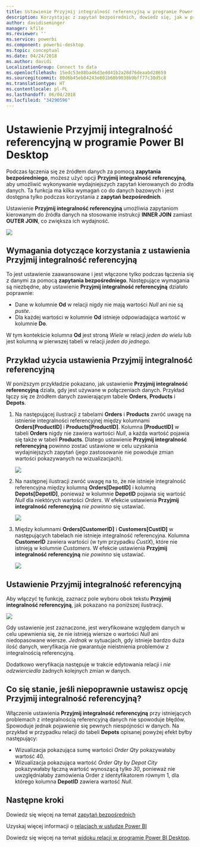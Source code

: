 ```yaml
---
title: Ustawienie Przyjmij integralność referencyjną w programie Power BI Desktop
description: Korzystając z zapytań bezpośrednich, dowiedz się, jak w programie Power BI Desktop przyjmować integralność referencyjną
author: davidiseminger
manager: kfile
ms.reviewer: ''
ms.service: powerbi
ms.component: powerbi-desktop
ms.topic: conceptual
ms.date: 04/24/2018
ms.author: davidi
LocalizationGroup: Connect to data
ms.openlocfilehash: 15edc53e88ba46d3edd41b2a28d76deaabd28659
ms.sourcegitcommit: 80d6b45eb84243e801b60b9038b9bff77c30d5c8
ms.translationtype: HT
ms.contentlocale: pl-PL
ms.lasthandoff: 06/04/2018
ms.locfileid: "34290596"
---
```

# <a name="assume-referential-integrity-settings-in-power-bi-desktop"></a>Ustawienie Przyjmij integralność referencyjną w programie Power BI Desktop
Podczas łączenia się ze źródłem danych za pomocą **zapytania bezpośredniego**, możesz użyć opcji **Przyjmij integralność referencyjną**, aby umożliwić wykonywanie wydajniejszych zapytań kierowanych do źródła danych. Ta funkcja ma kilka wymagań co do danych bazowych i jest dostępna tylko podczas korzystania z **zapytań bezpośrednich**.

Ustawienie **Przyjmij integralność referencyjną** umożliwia zapytaniom kierowanym do źródła danych na stosowanie instrukcji **INNER JOIN** zamiast **OUTER JOIN**, co zwiększa ich wydajność.

![](media/desktop-assume-referential-integrity/assume-referential-integrity_1.png)

## <a name="requirements-for-using-assume-referential-integrity"></a>Wymagania dotyczące korzystania z ustawienia Przyjmij integralność referencyjną
To jest ustawienie zaawansowane i jest włączone tylko podczas łączenia się z danymi za pomocą **zapytania bezpośredniego**. Następujące wymagania są niezbędne, aby ustawienie **Przyjmij integralność referencyjną** działało poprawnie:

* Dane w kolumnie **Od** w relacji nigdy nie mają wartości *Null* ani nie są *puste*.
* Dla każdej wartości w kolumnie **Od** istnieje odpowiadająca wartość w kolumnie **Do**.

W tym kontekście kolumna **Od** jest stroną *Wiele* w relacji *jeden do wielu* lub jest kolumną w pierwszej tabeli w relacji *jeden do jednego*.

## <a name="example-of-using-assume-referential-integrity"></a>Przykład użycia ustawienia Przyjmij integralność referencyjną
W poniższym przykładzie pokazano, jak ustawienie **Przyjmij integralność referencyjną** działa, gdy jest używane w połączeniach danych. Przykład łączy się ze źródłem danych zawierającym tabele **Orders**, **Products** i **Depots**.

1. Na następującej ilustracji z tabelami **Orders** i **Products** zwróć uwagę na istnienie integralności referencyjnej między kolumnami **Orders[ProductID]** i **Products[ProductID]**. Kolumna **[ProductID]** w tabeli **Orders** nigdy nie zawiera wartości *Null*, a każda wartość pojawia się także w tabeli **Products**. Dlatego ustawienie **Przyjmij integralność referencyjną** powinno zostać ustawione w celu uzyskania wydajniejszych zapytań (jego zastosowanie nie powoduje zmian wartości pokazywanych na wizualizacjach).
   
   ![](media/desktop-assume-referential-integrity/assume-referential-integrity_2.png)
2. Na następnej ilustracji zwróć uwagę na to, że nie istnieje integralność referencyjna między kolumną **Orders[DepotID]** i kolumną **Depots[DepotID]**, ponieważ w kolumnie **DepotID** pojawia się wartość *Null* dla niektórych wartości *Orders*. W efekcie ustawienia **Przyjmij integralność referencyjną** *nie powinno* się ustawiać.
   
   ![](media/desktop-assume-referential-integrity/assume-referential-integrity_3.png)
3. Między kolumnami **Orders[CustomerID]** i **Customers[CustID]** w następujących tabelach nie istnieje integralność referencyjna. Kolumna **CustomerID** zawiera wartości (w tym przypadku *CustX*), które nie istnieją w kolumnie *Customers*. W efekcie ustawienia **Przyjmij integralność referencyjną** *nie powinno* się ustawiać.
   
   ![](media/desktop-assume-referential-integrity/assume-referential-integrity_4.png)

## <a name="setting-assume-referential-integrity"></a>Ustawienie Przyjmij integralność referencyjną
Aby włączyć tę funkcję, zaznacz pole wyboru obok tekstu **Przyjmij integralność referencyjną**, jak pokazano na poniższej ilustracji.

![](media/desktop-assume-referential-integrity/assume-referential-integrity_1.png)

Gdy ustawienie jest zaznaczone, jest weryfikowane względem danych w celu upewnienia się, że nie istnieją wiersze o wartości *Null* ani niedopasowane wiersze. *Jednak* w sytuacjach, gdy istnieje bardzo duża ilość danych, weryfikacja nie gwarantuje nieistnienia problemów z integralnością referencyjną.

Dodatkowo weryfikacja następuje w trakcie edytowania relacji i *nie odzwierciedla* żadnych kolejnych zmian w danych.

## <a name="what-happens-if-you-incorrectly-set-assume-referential-integrity"></a>Co się stanie, jeśli niepoprawnie ustawisz opcję Przyjmij integralność referencyjną?
Włączenie ustawienia **Przyjmij integralność referencyjną** przy istniejących problemach z integralnością referencyjną danych nie spowoduje błędów. Spowoduje jednak pojawienie się pewnych niespójności w danych. Na przykład w przypadku relacji do tabeli **Depots** opisanej powyżej efekt byłby następujący:

* Wizualizacja pokazująca sumę wartości *Order Qty* pokazywałaby wartość 40.
* Wizualizacja pokazująca wartość *Order Qty by Depot City* pokazywałaby łączną wartość wynoszącą tylko *30*, ponieważ nie uwzględniałaby zamówienia Order z identyfikatorem równym 1, dla którego kolumna **DepotID** zawiera wartość *Null*.

## <a name="next-steps"></a>Następne kroki
Dowiedz się więcej na temat [zapytań bezpośrednich](desktop-use-directquery.md)

Uzyskaj więcej informacji o [relacjach w usłudze Power BI](desktop-create-and-manage-relationships.md)

Dowiedz się więcej na temat [widoku relacji w programie Power BI Desktop](desktop-relationship-view.md).

